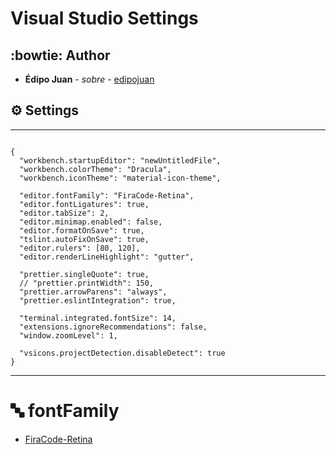 # Visual Studio Settings

## :bowtie: Author

- **Édipo Juan** - _sobre_ - [edipojuan](http://edipojuan.com.br/)

## :gear: Settings

---

```

{
  "workbench.startupEditor": "newUntitledFile",
  "workbench.colorTheme": "Dracula",
  "workbench.iconTheme": "material-icon-theme",

  "editor.fontFamily": "FiraCode-Retina",
  "editor.fontLigatures": true,
  "editor.tabSize": 2,
  "editor.minimap.enabled": false,
  "editor.formatOnSave": true,
  "tslint.autoFixOnSave": true,
  "editor.rulers": [80, 120],
  "editor.renderLineHighlight": "gutter",

  "prettier.singleQuote": true,
  // "prettier.printWidth": 150,
  "prettier.arrowParens": "always",
  "prettier.eslintIntegration": true,

  "terminal.integrated.fontSize": 14,
  "extensions.ignoreRecommendations": false,
  "window.zoomLevel": 1,

  "vsicons.projectDetection.disableDetect": true
}

```

---

# :abc: fontFamily

- [FiraCode-Retina](https://github.com/tonsky/FiraCode)
